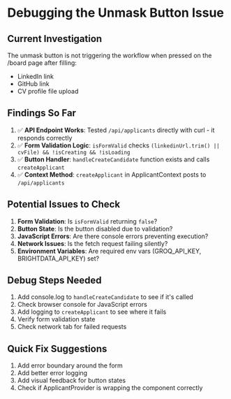 # Debugging the Unmask Button Issue

## Current Investigation

The unmask button is not triggering the workflow when pressed on the /board page after filling:
- LinkedIn link
- GitHub link  
- CV profile file upload

## Findings So Far

1. ✅ **API Endpoint Works**: Tested `/api/applicants` directly with curl - it responds correctly
2. ✅ **Form Validation Logic**: `isFormValid` checks `(linkedinUrl.trim() || cvFile) && !isCreating && !isLoading`
3. ✅ **Button Handler**: `handleCreateCandidate` function exists and calls `createApplicant`
4. ✅ **Context Method**: `createApplicant` in ApplicantContext posts to `/api/applicants`

## Potential Issues to Check

1. **Form Validation**: Is `isFormValid` returning `false`?
2. **Button State**: Is the button disabled due to validation?
3. **JavaScript Errors**: Are there console errors preventing execution?
4. **Network Issues**: Is the fetch request failing silently?
5. **Environment Variables**: Are required env vars (GROQ_API_KEY, BRIGHTDATA_API_KEY) set?

## Debug Steps Needed

1. Add console.log to `handleCreateCandidate` to see if it's called
2. Check browser console for JavaScript errors
3. Add logging to `createApplicant` to see where it fails
4. Verify form validation state
5. Check network tab for failed requests

## Quick Fix Suggestions

1. Add error boundary around the form
2. Add better error logging
3. Add visual feedback for button states
4. Check if ApplicantProvider is wrapping the component correctly